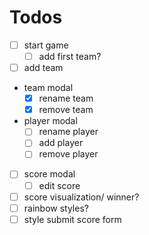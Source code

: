 # Todos

- [ ] start game
  - [ ] add first team?
- [ ] add team
- team modal
  - [x] rename team
  - [x] remove team
- player modal
  - [ ] rename player
  - [ ] add player
  - [ ] remove player
- [ ] score modal
  - [ ] edit score
- [ ] score visualization/ winner?
- [ ] rainbow styles?
- [ ] style submit score form
